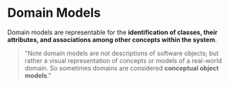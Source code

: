 # Domain Models 

Domain models are representable for the **identification of classes, their attributes, and associations among other concepts within the system**.

>"Note domain models are not descriptions of software objects; but rather a visual representation of concepts or models of a real-world domain. So
sometimes domains are considered **conceptual object models**."


